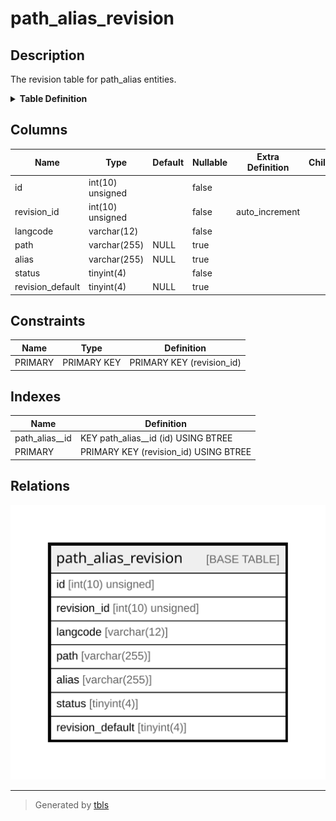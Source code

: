 # path_alias_revision

## Description

The revision table for path_alias entities.

<details>
<summary><strong>Table Definition</strong></summary>

```sql
CREATE TABLE `path_alias_revision` (
  `id` int(10) unsigned NOT NULL,
  `revision_id` int(10) unsigned NOT NULL AUTO_INCREMENT,
  `langcode` varchar(12) CHARACTER SET ascii COLLATE ascii_general_ci NOT NULL,
  `path` varchar(255) DEFAULT NULL,
  `alias` varchar(255) DEFAULT NULL,
  `status` tinyint(4) NOT NULL,
  `revision_default` tinyint(4) DEFAULT NULL,
  PRIMARY KEY (`revision_id`),
  KEY `path_alias__id` (`id`)
) ENGINE=InnoDB AUTO_INCREMENT=[Redacted by tbls] DEFAULT CHARSET=utf8mb4 COLLATE=utf8mb4_general_ci COMMENT='The revision table for path_alias entities.'
```

</details>

## Columns

| Name | Type | Default | Nullable | Extra Definition | Children | Parents | Comment |
| ---- | ---- | ------- | -------- | ---------------- | -------- | ------- | ------- |
| id | int(10) unsigned |  | false |  |  |  |  |
| revision_id | int(10) unsigned |  | false | auto_increment |  |  |  |
| langcode | varchar(12) |  | false |  |  |  |  |
| path | varchar(255) | NULL | true |  |  |  |  |
| alias | varchar(255) | NULL | true |  |  |  |  |
| status | tinyint(4) |  | false |  |  |  |  |
| revision_default | tinyint(4) | NULL | true |  |  |  |  |

## Constraints

| Name | Type | Definition |
| ---- | ---- | ---------- |
| PRIMARY | PRIMARY KEY | PRIMARY KEY (revision_id) |

## Indexes

| Name | Definition |
| ---- | ---------- |
| path_alias__id | KEY path_alias__id (id) USING BTREE |
| PRIMARY | PRIMARY KEY (revision_id) USING BTREE |

## Relations

![er](path_alias_revision.svg)

---

> Generated by [tbls](https://github.com/k1LoW/tbls)
